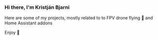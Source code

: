 ### Hi there, I'm Kristján Bjarni

Here are some of my projects, mostly related to to FPV drone flying 🚁 and Home Assistant addons

Enjoy 🤟

